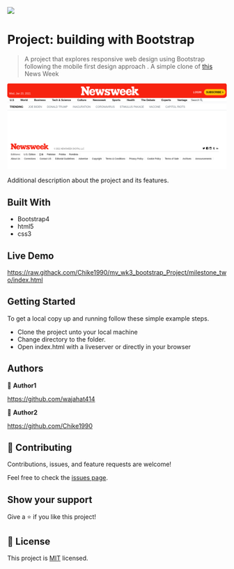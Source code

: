 ![](https://img.shields.io/badge/Microverse-blueviolet)

# Project: building with Bootstrap

> A project that explores responsive web design using Bootstrap following the mobile first design approach . A simple clone of [this](https://web.archive.org/web/20210120125445/https://www.newsweek.com/) News Week

![screenshot](./screenshot.png?raw=true "Optional Title")

Additional description about the project and its features.

## Built With

- Bootstrap4
- html5
- css3
## Live Demo



https://raw.githack.com/Chike1990/mv_wk3_bootstrap_Project/milestone_two/index.html


## Getting Started

To get a local copy up and running follow these simple example steps.

- Clone the project unto your local machine
- Change directory to the folder.
- Open index.html with a liveserver or directly in your browser

## Authors

👤 **Author1**

https://github.com/wajahat414

👤 **Author2**

https://github.com/Chike1990



## 🤝 Contributing

Contributions, issues, and feature requests are welcome!

Feel free to check the [issues page](issues/).

## Show your support

Give a ⭐️ if you like this project!

## 📝 License

This project is [MIT](lic.url) licensed.

